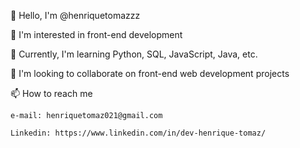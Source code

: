 👋 Hello, I'm @henriquetomazzz

👀 I'm interested in front-end development

🌱 Currently, I'm learning Python, SQL, JavaScript, Java, etc.

💞️ I'm looking to collaborate on front-end web development projects

📫 How to reach me

    e-mail: henriquetomaz021@gmail.com
  
    Linkedin: https://www.linkedin.com/in/dev-henrique-tomaz/
